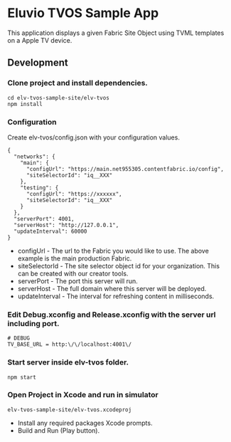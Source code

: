 # Eluvio TVOS Sample App

This application displays a given Fabric Site Object using TVML templates on a Apple TV device.

## Development

### Clone project and install dependencies.

```
cd elv-tvos-sample-site/elv-tvos
npm install

```

### Configuration

Create elv-tvos/config.json with your configuration values.

```
{
  "networks": {
    "main": {
      "configUrl": "https://main.net955305.contentfabric.io/config",
      "siteSelectorId": "iq__XXX"
    },
    "testing": {
      "configUrl": "https://xxxxxx",
      "siteSelectorId": "iq__XXX"
    }
  },
  "serverPort": 4001,
  "serverHost": "http://127.0.0.1",
  "updateInterval": 60000
}

```

- configUrl - The url to the Fabric you would like to use. The above example is the main production Fabric.
- siteSelectorId - The site selector object id for your organization. This can be created with our creator tools.
- serverPort - The port this server will run.
- serverHost - The full domain where this server will be deployed.
- updateInterval - The interval for refreshing content in milliseconds.

### Edit Debug.xconfig and Release.xconfig with the server url including port.

```
# DEBUG
TV_BASE_URL = http:\/\/localhost:4001\/

```

### Start server inside elv-tvos folder.

```
npm start
```

### Open Project in Xcode and run in simulator

```
elv-tvos-sample-site/elv-tvos.xcodeproj
```

- Install any required packages Xcode prompts.
- Build and Run (Play button).
